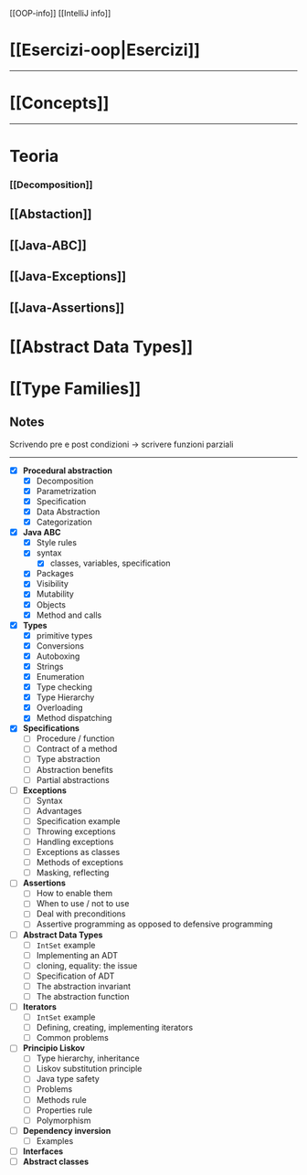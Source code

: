 [[OOP-info]]
[[IntelliJ info]]

# [[Esercizi-oop|Esercizi]]

---
# [[Concepts]]

---

# Teoria

### [[Decomposition]]

## [[Abstaction]]

## [[Java-ABC]]

## [[Java-Exceptions]]

## [[Java-Assertions]]

# [[Abstract Data Types]]

# [[Type Families]]

## Notes
Scrivendo pre e post condizioni -> scrivere funzioni parziali 

---
- [x] **Procedural abstraction**
	- [x] Decomposition
	- [x] Parametrization
	- [x] Specification
	- [x] Data Abstraction
	- [x] Categorization
- [x] **Java ABC**
	- [x] Style rules
	- [x] syntax 
		- [x] classes, variables, specification
	- [x] Packages
	- [x] Visibility 
	- [x] Mutability
	- [x] Objects
	- [x] Method and calls
- [x] **Types**
	- [x] primitive types
	- [x] Conversions
	- [x] Autoboxing
	- [x] Strings
	- [x] Enumeration
	- [x] Type checking 
	- [x] Type Hierarchy 
	- [x] Overloading 
	- [x] Method dispatching
- [x] **Specifications**
	- [ ] Procedure / function
	- [ ] Contract of a method 
	- [ ] Type abstraction
	- [ ] Abstraction benefits
	- [ ] Partial abstractions
- [ ] **Exceptions**
	- [ ] Syntax
	- [ ] Advantages
	- [ ] Specification example
	- [ ] Throwing exceptions
	- [ ] Handling exceptions
	- [ ] Exceptions as classes 
	- [ ] Methods of exceptions
	- [ ] Masking, reflecting
- [ ] **Assertions**
	- [ ] How to enable them
	- [ ] When to use / not to use
	- [ ] Deal with preconditions 
	- [ ] Assertive programming as opposed to defensive programming 
- [ ] **Abstract Data Types**
	- [ ] `IntSet` example
	- [ ] Implementing an ADT 
	- [ ] cloning, equality: the issue
	- [ ] Specification of ADT
	- [ ] The abstraction invariant 
	- [ ] The abstraction function
- [ ] **Iterators** 
	- [ ] `IntSet` example
	- [ ] Defining, creating, implementing iterators
	- [ ] Common problems
- [ ] **Principio Liskov**
	- [ ] Type hierarchy, inheritance 
	- [ ] Liskov substitution principle
	- [ ] Java type safety 
	- [ ] Problems 
	- [ ] Methods rule
	- [ ] Properties rule
	- [ ] Polymorphism 
- [ ] **Dependency inversion** 
	- [ ] Examples
- [ ] **Interfaces** 
- [ ] **Abstract classes**
